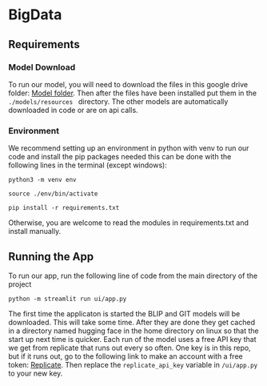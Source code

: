 # BigData

## Requirements
### Model Download
To run our model, you will need to download the files in this google drive folder: [Model folder](https://drive.google.com/drive/folders/1oz2Jd2Mz7uHh82SrrkYeMrmesfW4QYQ2?usp=sharing). Then after the files have been installed put them in the `./models/resources ` directory. The other models are automatically downloaded in code or are on api calls.

### Environment
We recommend setting up an environment in python with venv to run our code and install the pip packages needed this can be done with the following lines in the terminal (except windows):
```
python3 -m venv env
```
```
source ./env/bin/activate
```
```
pip install -r requirements.txt
```
Otherwise, you are welcome to read the modules in requirements.txt and install manually.

## Running the App

To run our app, run the following line of code from the main directory of the project

```
python -m streamlit run ui/app.py
```
The first time the applicaton is started the BLIP and GIT models will be downloaded. This will take some time. After they are done they get cached in a directory named hugging face in the home directory on linux so that the start up next time is quicker. Each run of the model uses a free API key that we get from replicate that runs out every so often. One key is in this repo, but if it runs out, go to the following link to make an account with a free token: [Replicate](https://replicate.com). Then replace the `replicate_api_key` variable in `/ui/app.py` to your new key.
